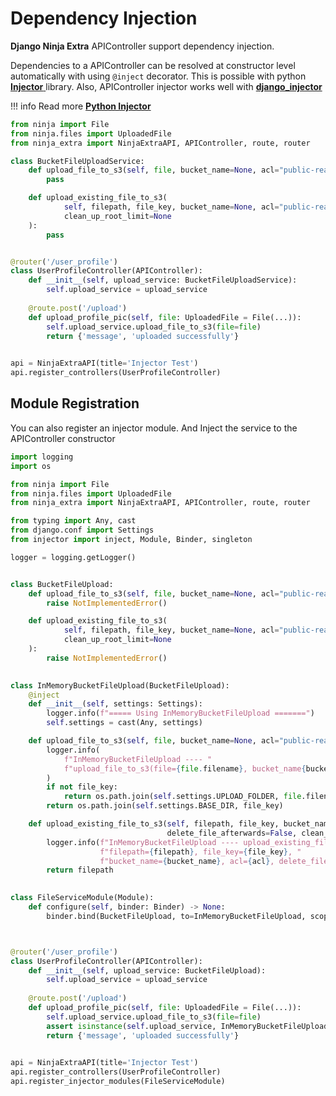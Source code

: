 # Dependency Injection

**Django Ninja Extra** APIController support dependency injection.

Dependencies to a APIController can be resolved at constructor level automatically with using `@inject` decorator.
This is possible with python [**Injector** ](https://injector.readthedocs.io/en/latest/) library. 
Also, APIController injector works well with [**django_injector**](https://github.com/blubber/django_injector)

!!! info
    Read more [**Python Injector** ](https://injector.readthedocs.io/en/latest/)

```python
from ninja import File
from ninja.files import UploadedFile
from ninja_extra import NinjaExtraAPI, APIController, route, router

class BucketFileUploadService:
    def upload_file_to_s3(self, file, bucket_name=None, acl="public-read", file_key=None):
        pass

    def upload_existing_file_to_s3(
            self, filepath, file_key, bucket_name=None, acl="public-read", delete_file_afterwards=False,
            clean_up_root_limit=None
    ):
        pass


@router('/user_profile')
class UserProfileController(APIController):
    def __init__(self, upload_service: BucketFileUploadService):
        self.upload_service = upload_service
    
    @route.post('/upload')
    def upload_profile_pic(self, file: UploadedFile = File(...)):
        self.upload_service.upload_file_to_s3(file=file)
        return {'message', 'uploaded successfully'}

    
api = NinjaExtraAPI(title='Injector Test')
api.register_controllers(UserProfileController)
```

## **Module Registration**
You can also register an injector module. And Inject the service to the APIController constructor
```python
import logging
import os

from ninja import File
from ninja.files import UploadedFile
from ninja_extra import NinjaExtraAPI, APIController, route, router

from typing import Any, cast
from django.conf import Settings
from injector import inject, Module, Binder, singleton

logger = logging.getLogger()


class BucketFileUpload:
    def upload_file_to_s3(self, file, bucket_name=None, acl="public-read", file_key=None):
        raise NotImplementedError()

    def upload_existing_file_to_s3(
            self, filepath, file_key, bucket_name=None, acl="public-read", delete_file_afterwards=False,
            clean_up_root_limit=None
    ):
        raise NotImplementedError()
    

class InMemoryBucketFileUpload(BucketFileUpload):
    @inject
    def __init__(self, settings: Settings):
        logger.info(f"===== Using InMemoryBucketFileUpload =======")
        self.settings = cast(Any, settings)

    def upload_file_to_s3(self, file, bucket_name=None, acl="public-read", file_key=None):
        logger.info(
            f"InMemoryBucketFileUpload ---- "
            f"upload_file_to_s3(file={file.filename}, bucket_name{bucket_name}, acl={acl}, file_key={file_key})"
        )
        if not file_key:
            return os.path.join(self.settings.UPLOAD_FOLDER, file.filename)
        return os.path.join(self.settings.BASE_DIR, file_key)

    def upload_existing_file_to_s3(self, filepath, file_key, bucket_name=None, acl="public-read",
                                   delete_file_afterwards=False, clean_up_root_limit=None):
        logger.info(f"InMemoryBucketFileUpload ---- upload_existing_file_to_s3("
                    f"filepath={filepath}, file_key={file_key}, "
                    f"bucket_name={bucket_name}, acl={acl}, delete_file_afterwards={delete_file_afterwards})")
        return filepath

    
class FileServiceModule(Module):
    def configure(self, binder: Binder) -> None:
        binder.bind(BucketFileUpload, to=InMemoryBucketFileUpload, scope=singleton)



@router('/user_profile')
class UserProfileController(APIController):
    def __init__(self, upload_service: BucketFileUpload):
        self.upload_service = upload_service
    
    @route.post('/upload')
    def upload_profile_pic(self, file: UploadedFile = File(...)):
        self.upload_service.upload_file_to_s3(file=file)
        assert isinstance(self.upload_service, InMemoryBucketFileUpload) # True
        return {'message', 'uploaded successfully'}

    
api = NinjaExtraAPI(title='Injector Test')
api.register_controllers(UserProfileController)
api.register_injector_modules(FileServiceModule)
```